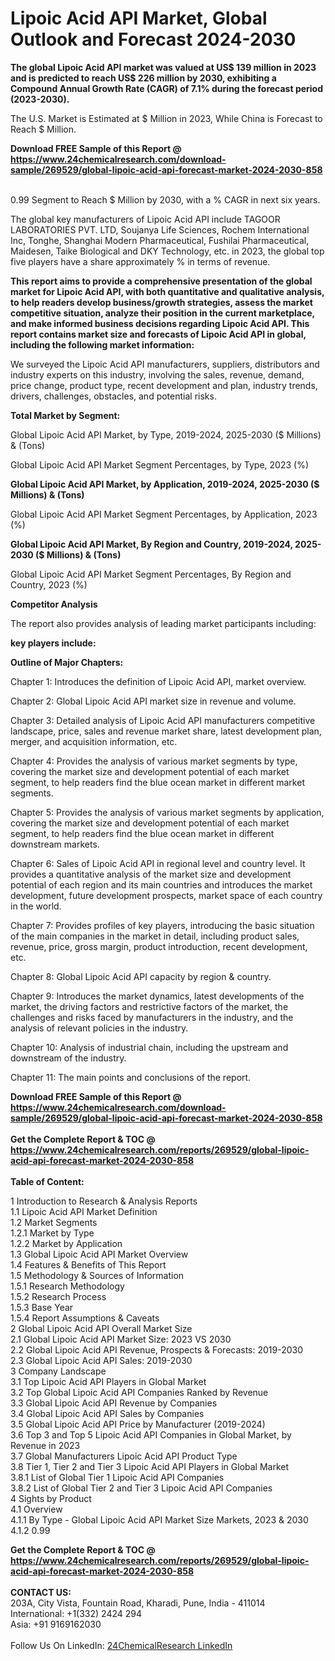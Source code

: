<h1>Lipoic Acid API Market, Global Outlook and Forecast 2024-2030</h1><p><strong>The global Lipoic Acid API market was valued at US$ 139 million in 2023 and is predicted to reach US$ 226 million by 2030, exhibiting a Compound Annual Growth Rate (CAGR) of 7.1% during the forecast period (2023-2030).</strong></p><p>
</p><p>The U.S. Market is Estimated at $ Million in 2023, While China is Forecast to Reach $ Million.</p><div><b>Download FREE Sample of this Report @ 
            <a href="https://www.24chemicalresearch.com/download-sample/269529/global-lipoic-acid-api-forecast-market-2024-2030-858">
            https://www.24chemicalresearch.com/download-sample/269529/global-lipoic-acid-api-forecast-market-2024-2030-858</a></b></div><br><p>
0.99 Segment to Reach $ Million by 2030, with a % CAGR in next six years.</p><p>
The global key manufacturers of Lipoic Acid API include TAGOOR LABORATORIES PVT. LTD, Soujanya Life Sciences, Rochem International Inc, Tonghe, Shanghai Modern Pharmaceutical, Fushilai Pharmaceutical, Maidesen, Taike Biological and DKY Technology, etc. in 2023, the global top five players have a share approximately % in terms of revenue.</p><p>
<strong>This report aims to provide a comprehensive presentation of the global market for Lipoic Acid API, with both quantitative and qualitative analysis, to help readers develop business/growth strategies, assess the market competitive situation, analyze their position in the current marketplace, and make informed business decisions regarding Lipoic Acid API. This report contains market size and forecasts of Lipoic Acid API in global, including the following market information:</strong></p><p>
</p><p>
</p><p>We surveyed the Lipoic Acid API manufacturers, suppliers, distributors and industry experts on this industry, involving the sales, revenue, demand, price change, product type, recent development and plan, industry trends, drivers, challenges, obstacles, and potential risks.</p><p>
<strong>Total Market by Segment:</strong></p><p>
Global Lipoic Acid API Market, by Type, 2019-2024, 2025-2030 ($ Millions) &amp; (Tons)</p><p>
Global Lipoic Acid API Market Segment Percentages, by Type, 2023 (%)</p><p>
</p><p>
</p><p><strong>Global Lipoic Acid API Market, by Application, 2019-2024, 2025-2030 ($ Millions) &amp; (Tons)</strong></p><p>
Global Lipoic Acid API Market Segment Percentages, by Application, 2023 (%)</p><p>
</p><p>
</p><p><strong>Global Lipoic Acid API Market, By Region and Country, 2019-2024, 2025-2030 ($ Millions) &amp; (Tons)</strong></p><p>
Global Lipoic Acid API Market Segment Percentages, By Region and Country, 2023 (%)</p><p>
</p><p>
</p><p><strong>Competitor Analysis</strong></p><p>
The report also provides analysis of leading market participants including:</p><p>
</p><p>
</p><p><strong>key players include:</strong></p><p>
</p><p>
</p><p><strong>Outline of Major Chapters:</strong></p><p>
Chapter 1: Introduces the definition of Lipoic Acid API, market overview.</p><p>
Chapter 2: Global Lipoic Acid API market size in revenue and volume.</p><p>
Chapter 3: Detailed analysis of Lipoic Acid API manufacturers competitive landscape, price, sales and revenue market share, latest development plan, merger, and acquisition information, etc.</p><p>
Chapter 4: Provides the analysis of various market segments by type, covering the market size and development potential of each market segment, to help readers find the blue ocean market in different market segments.</p><p>
Chapter 5: Provides the analysis of various market segments by application, covering the market size and development potential of each market segment, to help readers find the blue ocean market in different downstream markets.</p><p>
Chapter 6: Sales of Lipoic Acid API in regional level and country level. It provides a quantitative analysis of the market size and development potential of each region and its main countries and introduces the market development, future development prospects, market space of each country in the world.</p><p>
Chapter 7: Provides profiles of key players, introducing the basic situation of the main companies in the market in detail, including product sales, revenue, price, gross margin, product introduction, recent development, etc.</p><p>
Chapter 8: Global Lipoic Acid API capacity by region &amp; country.</p><p>
Chapter 9: Introduces the market dynamics, latest developments of the market, the driving factors and restrictive factors of the market, the challenges and risks faced by manufacturers in the industry, and the analysis of relevant policies in the industry.</p><p>
Chapter 10: Analysis of industrial chain, including the upstream and downstream of the industry.</p><p>
Chapter 11: The main points and conclusions of the report.</p><div><b>Download FREE Sample of this Report @ 
            <a href="https://www.24chemicalresearch.com/download-sample/269529/global-lipoic-acid-api-forecast-market-2024-2030-858">
            https://www.24chemicalresearch.com/download-sample/269529/global-lipoic-acid-api-forecast-market-2024-2030-858</a></b></div><br><div><b>Get the Complete Report & TOC @ 
            <a href="https://www.24chemicalresearch.com/reports/269529/global-lipoic-acid-api-forecast-market-2024-2030-858">
            https://www.24chemicalresearch.com/reports/269529/global-lipoic-acid-api-forecast-market-2024-2030-858</a></b></div><br>
            <b>Table of Content:</b><p>1 Introduction to Research & Analysis Reports<br />
    1.1 Lipoic Acid API Market Definition<br />
    1.2 Market Segments<br />
        1.2.1 Market by Type<br />
        1.2.2 Market by Application<br />
    1.3 Global Lipoic Acid API Market Overview<br />
    1.4 Features & Benefits of This Report<br />
    1.5 Methodology & Sources of Information<br />
        1.5.1 Research Methodology<br />
        1.5.2 Research Process<br />
        1.5.3 Base Year<br />
        1.5.4 Report Assumptions & Caveats<br />
2 Global Lipoic Acid API Overall Market Size<br />
    2.1 Global Lipoic Acid API Market Size: 2023 VS 2030<br />
    2.2 Global Lipoic Acid API Revenue, Prospects & Forecasts: 2019-2030<br />
    2.3 Global Lipoic Acid API Sales: 2019-2030<br />
3 Company Landscape<br />
    3.1 Top Lipoic Acid API Players in Global Market<br />
    3.2 Top Global Lipoic Acid API Companies Ranked by Revenue<br />
    3.3 Global Lipoic Acid API Revenue by Companies<br />
    3.4 Global Lipoic Acid API Sales by Companies<br />
    3.5 Global Lipoic Acid API Price by Manufacturer (2019-2024)<br />
    3.6 Top 3 and Top 5 Lipoic Acid API Companies in Global Market, by Revenue in 2023<br />
    3.7 Global Manufacturers Lipoic Acid API Product Type<br />
    3.8 Tier 1, Tier 2 and Tier 3 Lipoic Acid API Players in Global Market<br />
        3.8.1 List of Global Tier 1 Lipoic Acid API Companies<br />
        3.8.2 List of Global Tier 2 and Tier 3 Lipoic Acid API Companies<br />
4 Sights by Product<br />
    4.1 Overview<br />
        4.1.1 By Type - Global Lipoic Acid API Market Size Markets, 2023 & 2030<br />
        4.1.2 0.99<br />
       </p><div><b>Get the Complete Report & TOC @ 
            <a href="https://www.24chemicalresearch.com/reports/269529/global-lipoic-acid-api-forecast-market-2024-2030-858">
            https://www.24chemicalresearch.com/reports/269529/global-lipoic-acid-api-forecast-market-2024-2030-858</a></b></div><br><b>CONTACT US:</b><br>
            203A, City Vista, Fountain Road, Kharadi, Pune, India - 411014<br>
            International: +1(332) 2424 294<br>
            Asia: +91 9169162030 <br><br>
            Follow Us On LinkedIn: <a href="https://www.linkedin.com/company/24chemicalresearch/">24ChemicalResearch LinkedIn</a>